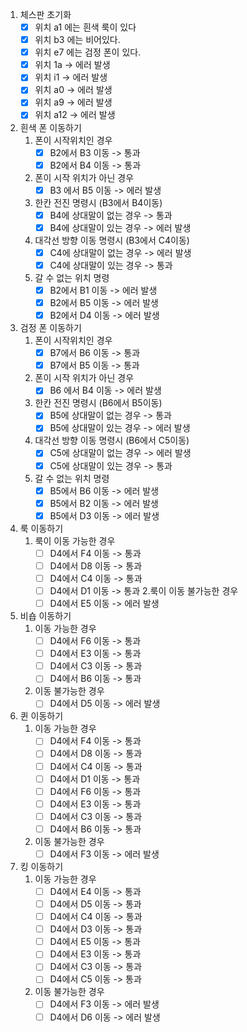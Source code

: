 1. 체스판 초기화
    -[x] 위치 a1 에는 흰색 룩이 있다
    -[x] 위치 b3 에는 비어있다.
    -[x] 위치 e7 에는 검정 폰이 있다.
    -[x] 위치 1a -> 에러 발생
    -[x] 위치 i1 -> 에러 발생
    -[x] 위치 a0 -> 에러 발생
    -[x] 위치 a9 -> 에러 발생
    -[x] 위치 a12 -> 에러 발생
    
2. 흰색 폰 이동하기
    1. 폰이 시작위치인 경우
        -[x] B2에서 B3 이동 -> 통과
        -[x] B2에서 B4 이동 -> 통과
    2. 폰이 시작 위치가 아닌 경우
        -[x] B3 에서 B5 이동 -> 에러 발생
    3. 한칸 전진 명령시 (B3에서 B4이동)
        -[x] B4에 상대말이 없는 경우 -> 통과
        -[x] B4에 상대말이 있는 경우 -> 에러 발생
    4. 대각선 방향 이동 명령시 (B3에서 C4이동)
        -[x] C4에 상대말이 없는 경우 -> 에러 발생
        -[x] C4에 상대말이 있는 경우 -> 통과
    5. 갈 수 없는 위치 명령
        -[x] B2에서 B1 이동 -> 에러 발생
        -[x] B2에서 B5 이동 -> 에러 발생
        -[x] B2에서 D4 이동 -> 에러 발생
        
3. 검정 폰 이동하기
    1. 폰이 시작위치인 경우
        -[x] B7에서 B6 이동 -> 통과
        -[x] B7에서 B5 이동 -> 통과
    2. 폰이 시작 위치가 아닌 경우
        -[x] B6 에서 B4 이동 -> 에러 발생
    3. 한칸 전진 명령시 (B6에서 B5이동)
        -[x] B5에 상대말이 없는 경우 -> 통과
        -[x] B5에 상대말이 있는 경우 -> 에러 발생
    4. 대각선 방향 이동 명령시 (B6에서 C5이동)
        -[x] C5에 상대말이 없는 경우 -> 에러 발생
        -[x] C5에 상대말이 있는 경우 -> 통과
    5. 갈 수 없는 위치 명령
        -[x] B5에서 B6 이동 -> 에러 발생
        -[x] B5에서 B2 이동 -> 에러 발생
        -[x] B5에서 D3 이동 -> 에러 발생
        
4. 룩 이동하기
    1. 룩이 이동 가능한 경우
        -[ ] D4에서 F4 이동 -> 통과
        -[ ] D4에서 D8 이동 -> 통과
        -[ ] D4에서 C4 이동 -> 통과
        -[ ] D4에서 D1 이동 -> 통과
    2.룩이 이동 불가능한 경우
        -[ ] D4에서 E5 이동 -> 에러 발생
        
5. 비숍 이동하기
    1. 이동 가능한 경우
        -[ ] D4에서 F6 이동 -> 통과
        -[ ] D4에서 E3 이동 -> 통과
        -[ ] D4에서 C3 이동 -> 통과
        -[ ] D4에서 B6 이동 -> 통과
    2. 이동 불가능한 경우
        -[ ] D4에서 D5 이동 -> 에러 발생

6. 퀸 이동하기
    1. 이동 가능한 경우
        -[ ] D4에서 F4 이동 -> 통과
        -[ ] D4에서 D8 이동 -> 통과
        -[ ] D4에서 C4 이동 -> 통과
        -[ ] D4에서 D1 이동 -> 통과
        -[ ] D4에서 F6 이동 -> 통과
        -[ ] D4에서 E3 이동 -> 통과
        -[ ] D4에서 C3 이동 -> 통과
        -[ ] D4에서 B6 이동 -> 통과       
    2. 이동 불가능한 경우
        -[ ] D4에서 F3 이동 -> 에러 발생
        
7. 킹 이동하기
    1. 이동 가능한 경우
        -[ ] D4에서 E4 이동 -> 통과
        -[ ] D4에서 D5 이동 -> 통과
        -[ ] D4에서 C4 이동 -> 통과
        -[ ] D4에서 D3 이동 -> 통과
        -[ ] D4에서 E5 이동 -> 통과
        -[ ] D4에서 E3 이동 -> 통과
        -[ ] D4에서 C3 이동 -> 통과
        -[ ] D4에서 C5 이동 -> 통과       
    2. 이동 불가능한 경우
        -[ ] D4에서 F3 이동 -> 에러 발생
        -[ ] D4에서 D6 이동 -> 에러 발생
